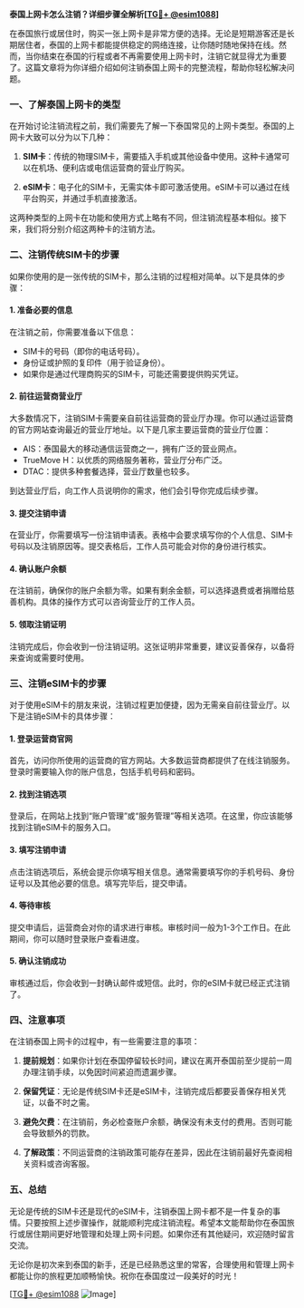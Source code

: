 **泰国上网卡怎么注销？详细步骤全解析[[TG💪+ @esim1088](https://t.me/s/esim1088)]**

在泰国旅行或居住时，购买一张上网卡是非常方便的选择。无论是短期游客还是长期居住者，泰国的上网卡都能提供稳定的网络连接，让你随时随地保持在线。然而，当你结束在泰国的行程或者不再需要使用上网卡时，注销它就显得尤为重要了。这篇文章将为你详细介绍如何注销泰国上网卡的完整流程，帮助你轻松解决问题。

### 一、了解泰国上网卡的类型

在开始讨论注销流程之前，我们需要先了解一下泰国常见的上网卡类型。泰国的上网卡大致可以分为以下几种：

1. **SIM卡**：传统的物理SIM卡，需要插入手机或其他设备中使用。这种卡通常可以在机场、便利店或电信运营商的营业厅购买。
   
2. **eSIM卡**：电子化的SIM卡，无需实体卡即可激活使用。eSIM卡可以通过在线平台购买，并通过手机直接激活。

这两种类型的上网卡在功能和使用方式上略有不同，但注销流程基本相似。接下来，我们将分别介绍这两种卡的注销方法。

### 二、注销传统SIM卡的步骤

如果你使用的是一张传统的SIM卡，那么注销的过程相对简单。以下是具体的步骤：

#### 1. 准备必要的信息
在注销之前，你需要准备以下信息：
- SIM卡的号码（即你的电话号码）。
- 身份证或护照的复印件（用于验证身份）。
- 如果你是通过代理商购买的SIM卡，可能还需要提供购买凭证。

#### 2. 前往运营商营业厅
大多数情况下，注销SIM卡需要亲自前往运营商的营业厅办理。你可以通过运营商的官方网站查询最近的营业厅地址。以下是几家主要运营商的营业厅位置：
- AIS：泰国最大的移动通信运营商之一，拥有广泛的营业网点。
- TrueMove H：以优质的网络服务著称，营业厅分布广泛。
- DTAC：提供多种套餐选择，营业厅数量也较多。

到达营业厅后，向工作人员说明你的需求，他们会引导你完成后续步骤。

#### 3. 提交注销申请
在营业厅，你需要填写一份注销申请表。表格中会要求填写你的个人信息、SIM卡号码以及注销原因等。提交表格后，工作人员可能会对你的身份进行核实。

#### 4. 确认账户余额
在注销前，确保你的账户余额为零。如果有剩余金额，可以选择退费或者捐赠给慈善机构。具体的操作方式可以咨询营业厅的工作人员。

#### 5. 领取注销证明
注销完成后，你会收到一份注销证明。这张证明非常重要，建议妥善保存，以备将来查询或需要时使用。

### 三、注销eSIM卡的步骤

对于使用eSIM卡的朋友来说，注销过程更加便捷，因为无需亲自前往营业厅。以下是注销eSIM卡的具体步骤：

#### 1. 登录运营商官网
首先，访问你所使用的运营商的官方网站。大多数运营商都提供了在线注销服务。登录时需要输入你的账户信息，包括手机号码和密码。

#### 2. 找到注销选项
登录后，在网站上找到“账户管理”或“服务管理”等相关选项。在这里，你应该能够找到注销eSIM卡的服务入口。

#### 3. 填写注销申请
点击注销选项后，系统会提示你填写相关信息。通常需要填写你的手机号码、身份证号以及其他必要的信息。填写完毕后，提交申请。

#### 4. 等待审核
提交申请后，运营商会对你的请求进行审核。审核时间一般为1-3个工作日。在此期间，你可以随时登录账户查看进度。

#### 5. 确认注销成功
审核通过后，你会收到一封确认邮件或短信。此时，你的eSIM卡就已经正式注销了。

### 四、注意事项

在注销泰国上网卡的过程中，有一些需要注意的事项：

1. **提前规划**：如果你计划在泰国停留较长时间，建议在离开泰国前至少提前一周办理注销手续，以免因时间紧迫而遗漏步骤。

2. **保留凭证**：无论是传统SIM卡还是eSIM卡，注销完成后都要妥善保存相关凭证，以备不时之需。

3. **避免欠费**：在注销前，务必检查账户余额，确保没有未支付的费用。否则可能会导致额外的罚款。

4. **了解政策**：不同运营商的注销政策可能存在差异，因此在注销前最好先查阅相关资料或咨询客服。

### 五、总结

无论是传统的SIM卡还是现代的eSIM卡，注销泰国上网卡都不是一件复杂的事情。只要按照上述步骤操作，就能顺利完成注销流程。希望本文能帮助你在泰国旅行或居住期间更好地管理和处理上网卡问题。如果你还有其他疑问，欢迎随时留言交流。

无论你是初次来到泰国的新手，还是已经熟悉这里的常客，合理使用和管理上网卡都能让你的旅程更加顺畅愉快。祝你在泰国度过一段美好的时光！

[[TG💪+ @esim1088](https://t.me/s/esim1088) ![Image](https://i.postimg.cc/4NQfJmqS/Snipaste-2025-05-13-00-14-12.png)]
